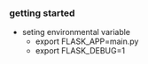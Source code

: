 ### getting started

* seting environmental variable
    * export FLASK_APP=main.py 
    * export FLASK_DEBUG=1